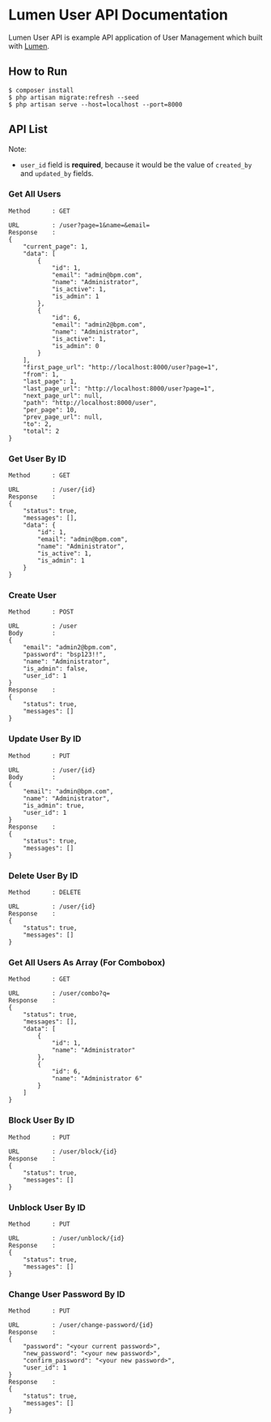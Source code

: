 # Lumen User API Documentation

Lumen User API is example API application of User Management which built with [Lumen](http://lumen.laravel.com/docs).

## How to Run

```
$ composer install
$ php artisan migrate:refresh --seed
$ php artisan serve --host=localhost --port=8000
```

## API List

Note:
- `user_id` field is **required**, because it would be the value of `created_by` and `updated_by` fields.  

### Get All Users

```
Method      : GET

URL         : /user?page=1&name=&email=
Response    : 
{
    "current_page": 1,
    "data": [
        {
            "id": 1,
            "email": "admin@bpm.com",
            "name": "Administrator",
            "is_active": 1,
            "is_admin": 1
        },
        {
            "id": 6,
            "email": "admin2@bpm.com",
            "name": "Administrator",
            "is_active": 1,
            "is_admin": 0
        }
    ],
    "first_page_url": "http://localhost:8000/user?page=1",
    "from": 1,
    "last_page": 1,
    "last_page_url": "http://localhost:8000/user?page=1",
    "next_page_url": null,
    "path": "http://localhost:8000/user",
    "per_page": 10,
    "prev_page_url": null,
    "to": 2,
    "total": 2
}
```

### Get User By ID
```
Method      : GET

URL         : /user/{id}
Response    : 
{
    "status": true,
    "messages": [],
    "data": {
        "id": 1,
        "email": "admin@bpm.com",
        "name": "Administrator",
        "is_active": 1,
        "is_admin": 1
    }
}
```

### Create User
```
Method      : POST

URL         : /user
Body        :
{
	"email": "admin2@bpm.com",
	"password": "bsp123!!",
	"name": "Administrator",
	"is_admin": false,
	"user_id": 1
}
Response    : 
{
    "status": true,
    "messages": []
}
```

### Update User By ID
```
Method      : PUT

URL         : /user/{id}
Body        :
{
	"email": "admin@bpm.com",
	"name": "Administrator",
	"is_admin": true,
	"user_id": 1
}
Response    : 
{
    "status": true,
    "messages": []
}
```

### Delete User By ID
```
Method      : DELETE

URL         : /user/{id}
Response    : 
{
    "status": true,
    "messages": []
}
```

### Get All Users As Array (For Combobox)
```
Method      : GET

URL         : /user/combo?q=
Response    : 
{
    "status": true,
    "messages": [],
    "data": [
        {
            "id": 1,
            "name": "Administrator"
        },
        {
            "id": 6,
            "name": "Administrator 6"
        }
    ]
}
```

### Block User By ID
```
Method      : PUT

URL         : /user/block/{id}
Response    : 
{
    "status": true,
    "messages": []
}
```

### Unblock User By ID
```
Method      : PUT

URL         : /user/unblock/{id}
Response    : 
{
    "status": true,
    "messages": []
}
```

### Change User Password By ID
```
Method      : PUT

URL         : /user/change-password/{id}
Response    :
{
	"password": "<your current password>",
	"new_password": "<your new password>",
	"confirm_password": "<your new password>",
	"user_id": 1
}
Response    : 
{
    "status": true,
    "messages": []
}
```